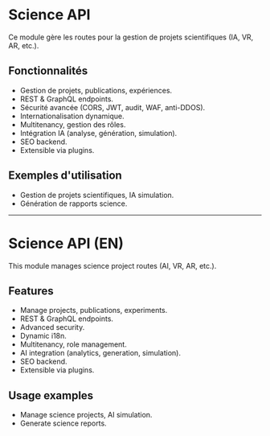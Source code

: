 # Science API

Ce module gère les routes pour la gestion de projets scientifiques (IA, VR, AR, etc.).

## Fonctionnalités
- Gestion de projets, publications, expériences.
- REST & GraphQL endpoints.
- Sécurité avancée (CORS, JWT, audit, WAF, anti-DDOS).
- Internationalisation dynamique.
- Multitenancy, gestion des rôles.
- Intégration IA (analyse, génération, simulation).
- SEO backend.
- Extensible via plugins.

## Exemples d'utilisation
- Gestion de projets scientifiques, IA simulation.
- Génération de rapports science.

---

# Science API (EN)

This module manages science project routes (AI, VR, AR, etc.).

## Features
- Manage projects, publications, experiments.
- REST & GraphQL endpoints.
- Advanced security.
- Dynamic i18n.
- Multitenancy, role management.
- AI integration (analytics, generation, simulation).
- SEO backend.
- Extensible via plugins.

## Usage examples
- Manage science projects, AI simulation.
- Generate science reports.
